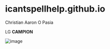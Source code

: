 # icantspellhelp.github.io
Christian Aaron O Pasia

LG **CAMPION**

![image](https://user-images.githubusercontent.com/122416229/211978078-78275e16-e52b-4cd2-9c5c-9d34c9f4ed87.png)
